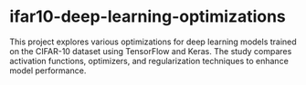 # ifar10-deep-learning-optimizations
This project explores various optimizations for deep learning models trained on the CIFAR-10 dataset using TensorFlow and Keras. The study compares activation functions, optimizers, and regularization techniques to enhance model performance.
